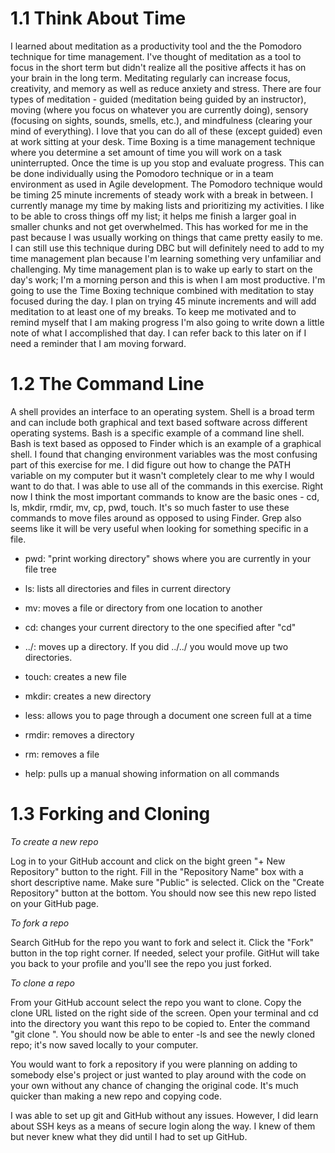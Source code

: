 # 1.1 Think About Time

I learned about meditation as a productivity tool and the the Pomodoro technique for time management. I've thought of meditation as a tool to focus in the short term but didn't realize all the positive affects it has on your brain in the long term. Meditating regularly can increase focus, creativity, and memory as well as reduce anxiety and stress. There are four types of meditation - guided (meditation being guided by an instructor), moving (where you focus on whatever you are currently doing), sensory (focusing on sights, sounds, smells, etc.), and mindfulness (clearing your mind of everything). I love that you can do all of these (except guided) even at work sitting at your desk. Time Boxing is a time management technique where you determine a set amount of time you will work on a task uninterrupted. Once the time is up you stop and evaluate progress. This can be done individually using the Pomodoro technique or in a team environment as used in Agile development. The Pomodoro technique would be timing 25 minute increments of steady work with a break in between. I currently manage my time by making lists and prioritizing my activities. I like to be able to cross things off my list; it helps me finish a larger goal in smaller chunks and not get overwhelmed. This has worked for me in the past because I was usually working on things that came pretty easily to me. I can still use this technique during DBC but will definitely need to add to my time management plan because I'm learning something very unfamiliar and challenging. My time management plan is to wake up early to start on the day's work; I'm a morning person and this is when I am most productive.  I'm going to use the Time Boxing technique combined with meditation to stay focused during the day. I plan on trying 45 minute increments and will add meditation to at least one of my breaks. To keep me motivated and to remind myself that I am making progress I'm also going to write down a little note of what I accomplished that day. I can refer back to this later on if I need a reminder that I am moving forward.

# 1.2 The Command Line

A shell provides an interface to an operating system. Shell is a broad term and can include both graphical and text based software across different operating systems. Bash is a specific example of a command line shell. Bash is text based as opposed to Finder which is an example of a graphical shell. I found that changing environment variables was the most confusing part of this exercise for me. I did figure out how to change the PATH variable on my computer but it wasn't completely clear to me why I would want to do that. I was able to use all of the commands in this exercise. Right now I think the most important commands to know are the basic ones - cd, ls, mkdir, rmdir, mv, cp, pwd, touch. It's so much faster to use these commands to move files around as opposed to using Finder. Grep also seems like it will be very useful when looking for something specific in a file.

- pwd: "print working directory" shows where you are currently in your file tree

- ls: lists all directories and files in current directory

- mv: moves a file or directory from one location to another

- cd: changes your current directory to the one specified after "cd"

- ../: moves up a directory. If you did ../../ you would move up two directories.

- touch: creates a new file

- mkdir: creates a new directory

- less: allows you to page through a document one screen full at a time

- rmdir: removes a directory

- rm: removes a file

- help: pulls up a manual showing information on all commands

# 1.3 Forking and Cloning

*To create a new repo*

Log in to your GitHub account and click on the bight green "+ New Repository" button to the right. Fill in the "Repository Name" box with a short descriptive name. Make sure "Public" is selected. Click on the "Create Repository" button at the bottom. You should now see this new repo listed on your GitHub page.

*To fork a repo*

Search GitHub for the repo you want to fork and select it. Click the "Fork" button in the top right corner. If needed, select your profile. GitHut will take you back to your profile and you'll see the repo you just forked.

*To clone a repo*

From your GitHub account select the repo you want to clone. Copy the clone URL listed on the right side of the screen. Open your terminal and cd into the directory you want this repo to be copied to. Enter the command "git clone <clone URL>". You should now be able to enter -ls and see the newly cloned repo; it's now saved locally to your computer.

You would want to fork a repository if you were planning on adding to somebody else's project or just wanted to play around with the code on your own without any chance of changing the original code. It's much quicker than making a new repo and copying code.

I was able to set up git and GitHub without any issues. However, I did learn about SSH keys as a means of secure login along the way. I knew of them but never knew what they did until I had to set up GitHub.